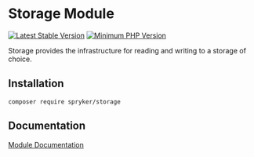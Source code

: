 # Storage Module
[![Latest Stable Version](https://poser.pugx.org/spryker/storage/v/stable.svg)](https://packagist.org/packages/spryker/storage)
[![Minimum PHP Version](https://img.shields.io/badge/php-%3E%3D%207.4-8892BF.svg)](https://php.net/)

Storage provides the infrastructure for reading and writing to a storage of choice.

## Installation

```
composer require spryker/storage
```

## Documentation

[Module Documentation](https://academy.spryker.com/developing_with_spryker/module_guide/modules.html)

